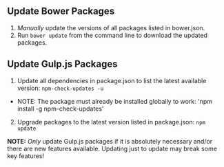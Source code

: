 ## Update Bower Packages
1. *Manually* update the versions of all packages listed in bower.json.
2. Run `bower update` from the command line to download the updated packages.

## Update Gulp.js Packages
1. Update all dependencies in package.json to list the latest available version: `npm-check-updates -u`
  - NOTE: The package must already be installed globally to work: 'npm install -g npm-check-updates'
2. Upgrade packages to the latest version listed in package.json: `npm update`

**NOTE:** *Only* update Gulp.js packages if it is absolutely necessary and/or there are new features available. Updating just to update may break some key features!